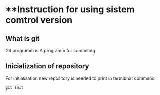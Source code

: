 # **Instruction for using sistem comtrol version

## What is git

Git programm is 
A programm for commiting

## Inicialization of repository

For initialisation new repository  is needed to print in termibnat command

    git init